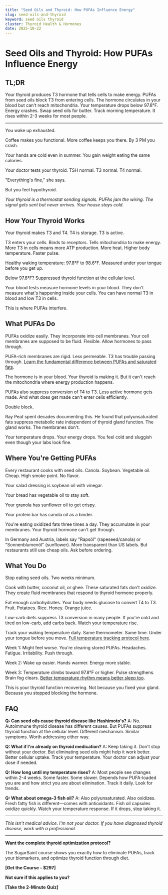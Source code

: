 ```yaml
---
title: "Seed Oils and Thyroid: How PUFAs Influence Energy"
slug: seed-oils-and-thyroid
keyword: seed oils thyroid
cluster: Thyroid Health & Hormones
date: 2025-10-22
---
```


# Seed Oils and Thyroid: How PUFAs Influence Energy

## TL;DR

Your thyroid produces T3 hormone that tells cells to make energy. PUFAs from seed oils block T3 from entering cells. The hormone circulates in your blood but can't reach mitochondria. Your temperature drops below 97.8°F. Energy crashes. Swap seed oils for butter. Track morning temperature. It rises within 2-3 weeks for most people.

---

You wake up exhausted.

Coffee makes you functional. More coffee keeps you there. By 3 PM you crash.

Your hands are cold even in summer. You gain weight eating the same calories.

Your doctor tests your thyroid. TSH normal. T3 normal. T4 normal.

"Everything's fine," she says.

But you feel hypothyroid.

*Your thyroid is a thermostat sending signals. PUFAs jam the wiring. The signal gets sent but never arrives. Your house stays cold.*

## How Your Thyroid Works

Your thyroid makes T3 and T4. T4 is storage. T3 is active.

T3 enters your cells. Binds to receptors. Tells mitochondria to make energy. More T3 in cells means more ATP production. More heat. Higher body temperature. Faster pulse.

Healthy waking temperature: 97.8°F to 98.6°F. Measured under your tongue before you get up.

Below 97.8°F? Suppressed thyroid function at the cellular level.

Your blood tests measure hormone levels in your blood. They don't measure what's happening inside your cells. You can have normal T3 in blood and low T3 in cells.

This is where PUFAs interfere.

## What PUFAs Do

PUFAs oxidize easily. They incorporate into cell membranes. Your cell membranes are supposed to be fluid. Flexible. Allow hormones to pass through.

PUFA-rich membranes are rigid. Less permeable. T3 has trouble passing through. [Learn the fundamental difference between PUFAs and saturated fats](/blog/pufas-vs-saturated-fat).

The hormone is in your blood. Your thyroid is making it. But it can't reach the mitochondria where energy production happens.

PUFAs also suppress conversion of T4 to T3. Less active hormone gets made. And what does get made can't enter cells efficiently.

Double block.

Ray Peat spent decades documenting this. He found that polyunsaturated fats suppress metabolic rate independent of thyroid gland function. The gland works. The membranes don't.

Your temperature drops. Your energy drops. You feel cold and sluggish even though your labs look fine.

## Where You're Getting PUFAs

Every restaurant cooks with seed oils. Canola. Soybean. Vegetable oil. Cheap. High smoke point. No flavor.

Your salad dressing is soybean oil with vinegar.

Your bread has vegetable oil to stay soft.

Your granola has sunflower oil to get crispy.

Your protein bar has canola oil as a binder.

You're eating oxidized fats three times a day. They accumulate in your membranes. Your thyroid hormone can't get through.

In Germany and Austria, labels say "Rapsöl" (rapeseed/canola) or "Sonnenblumenöl" (sunflower). More transparent than US labels. But restaurants still use cheap oils. Ask before ordering.

## What You Do

Stop eating seed oils. Two weeks minimum.

Cook with butter, coconut oil, or ghee. These saturated fats don't oxidize. They create fluid membranes that respond to thyroid hormone properly.

Eat enough carbohydrates. Your body needs glucose to convert T4 to T3. Fruit. Potatoes. Rice. Honey. Orange juice.

Low-carb diets suppress T3 conversion in many people. If you're cold and tired on low-carb, add carbs back. Watch your temperature rise.

Track your waking temperature daily. Same thermometer. Same time. Under your tongue before you move. [Full temperature tracking protocol here](/blog/temperature-tracking-metabolism).

Week 1: Might feel worse. You're clearing stored PUFAs. Headaches. Fatigue. Irritability. Push through.

Week 2: Wake up easier. Hands warmer. Energy more stable.

Week 3: Temperature climbs toward 97.8°F or higher. Pulse strengthens. Brain fog clears. [Better temperature rhythm means better sleep too](/blog/body-temperature-sleep).

This is your thyroid function recovering. Not because you fixed your gland. Because you stopped blocking the hormone.

## FAQ

**Q: Can seed oils cause thyroid disease like Hashimoto's?**
A: No. Autoimmune thyroid disease has different causes. But PUFAs suppress thyroid function at the cellular level. Different mechanism. Similar symptoms. Worth addressing either way.

**Q: What if I'm already on thyroid medication?**
A: Keep taking it. Don't stop without your doctor. But eliminating seed oils might help it work better. Better cellular uptake. Track your temperature. Your doctor can adjust your dose if needed.

**Q: How long until my temperature rises?**
A: Most people see changes within 2-4 weeks. Some faster. Some slower. Depends how PUFA-loaded you are and how strict you are about elimination. Track it daily. Look for trends.

**Q: What about omega-3 fish oil?**
A: Also polyunsaturated. Also oxidizes. Fresh fatty fish is different—comes with antioxidants. Fish oil capsules oxidize quickly. Watch your temperature response. If it drops, stop taking it.

---

*This isn't medical advice. I'm not your doctor. If you have diagnosed thyroid disease, work with a professional.*

---

**Want the complete thyroid optimization protocol?**

The SugarSaint course shows you exactly how to eliminate PUFAs, track your biomarkers, and optimize thyroid function through diet.

**[Get the Course – $297]**

**Not sure if this applies to you?**

**[Take the 2-Minute Quiz]**
